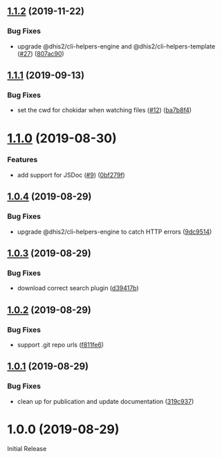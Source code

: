 ## [1.1.2](https://github.com/dhis2/cli-utils-docsite/compare/v1.1.1...v1.1.2) (2019-11-22)


### Bug Fixes

* upgrade @dhis2/cli-helpers-engine and @dhis2/cli-helpers-template ([#27](https://github.com/dhis2/cli-utils-docsite/issues/27)) ([807ac90](https://github.com/dhis2/cli-utils-docsite/commit/807ac90832aa7ab8863737e0a90717d47630aa52))

## [1.1.1](https://github.com/dhis2/cli-utils-docsite/compare/v1.1.0...v1.1.1) (2019-09-13)


### Bug Fixes

* set the cwd for chokidar when watching files ([#12](https://github.com/dhis2/cli-utils-docsite/issues/12)) ([ba7b8f4](https://github.com/dhis2/cli-utils-docsite/commit/ba7b8f4))

# [1.1.0](https://github.com/dhis2/cli-utils-docsite/compare/v1.0.4...v1.1.0) (2019-08-30)


### Features

* add support for JSDoc ([#9](https://github.com/dhis2/cli-utils-docsite/issues/9)) ([0bf279f](https://github.com/dhis2/cli-utils-docsite/commit/0bf279f))

## [1.0.4](https://github.com/dhis2/cli-utils-docsite/compare/v1.0.3...v1.0.4) (2019-08-29)


### Bug Fixes

* upgrade @dhis2/cli-helpers-engine to catch HTTP errors ([9dc9514](https://github.com/dhis2/cli-utils-docsite/commit/9dc9514))

## [1.0.3](https://github.com/dhis2/cli-utils-docsite/compare/v1.0.2...v1.0.3) (2019-08-29)


### Bug Fixes

* download correct search plugin ([d39417b](https://github.com/dhis2/cli-utils-docsite/commit/d39417b))

## [1.0.2](https://github.com/dhis2/cli-utils-docsite/compare/v1.0.1...v1.0.2) (2019-08-29)


### Bug Fixes

* support .git repo urls ([f811fe6](https://github.com/dhis2/cli-utils-docsite/commit/f811fe6))

## [1.0.1](https://github.com/dhis2/cli-utils-docsite/compare/v1.0.0...v1.0.1) (2019-08-29)


### Bug Fixes

* clean up for publication and update documentation ([319c937](https://github.com/dhis2/cli-utils-docsite/commit/319c937))

# 1.0.0 (2019-08-29)

Initial Release

